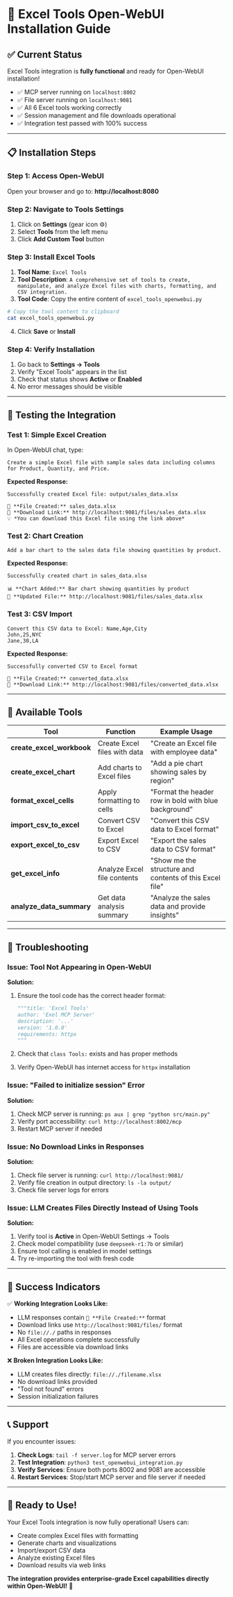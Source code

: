 # 🚀 Excel Tools Open-WebUI Installation Guide

## ✅ **Current Status**

Excel Tools integration is **fully functional** and ready for Open-WebUI installation!

- ✅ MCP server running on `localhost:8002`
- ✅ File server running on `localhost:9081`
- ✅ All 6 Excel tools working correctly
- ✅ Session management and file downloads operational
- ✅ Integration test passed with 100% success

---

## 📋 **Installation Steps**

### **Step 1: Access Open-WebUI**

Open your browser and go to: **http://localhost:8080**

### **Step 2: Navigate to Tools Settings**

1. Click on **Settings** (gear icon ⚙️)
2. Select **Tools** from the left menu
3. Click **Add Custom Tool** button

### **Step 3: Install Excel Tools**

1. **Tool Name**: `Excel Tools`
2. **Tool Description**: `A comprehensive set of tools to create, manipulate, and analyze Excel files with charts, formatting, and CSV integration.`
3. **Tool Code**: Copy the entire content of `excel_tools_openwebui.py`

```bash
# Copy the tool content to clipboard
cat excel_tools_openwebui.py
```

4. Click **Save** or **Install**

### **Step 4: Verify Installation**

1. Go back to **Settings → Tools**
2. Verify "Excel Tools" appears in the list
3. Check that status shows **Active** or **Enabled**
4. No error messages should be visible

---

## 🧪 **Testing the Integration**

### **Test 1: Simple Excel Creation**

In Open-WebUI chat, type:
```
Create a simple Excel file with sample sales data including columns for Product, Quantity, and Price.
```

**Expected Response:**
```
Successfully created Excel file: output/sales_data.xlsx

📁 **File Created:** sales_data.xlsx
🔗 **Download Link:** http://localhost:9081/files/sales_data.xlsx
💡 *You can download this Excel file using the link above*
```

### **Test 2: Chart Creation**

```
Add a bar chart to the sales data file showing quantities by product.
```

**Expected Response:**
```
Successfully created chart in sales_data.xlsx

📊 **Chart Added:** Bar chart showing quantities by product
🔗 **Updated File:** http://localhost:9081/files/sales_data.xlsx
```

### **Test 3: CSV Import**

```
Convert this CSV data to Excel: Name,Age,City
John,25,NYC
Jane,30,LA
```

**Expected Response:**
```
Successfully converted CSV to Excel format

📁 **File Created:** converted_data.xlsx
🔗 **Download Link:** http://localhost:9081/files/converted_data.xlsx
```

---

## 🔧 **Available Tools**

| Tool | Function | Example Usage |
|------|----------|---------------|
| **create_excel_workbook** | Create Excel files with data | "Create an Excel file with employee data" |
| **create_excel_chart** | Add charts to Excel files | "Add a pie chart showing sales by region" |
| **format_excel_cells** | Apply formatting to cells | "Format the header row in bold with blue background" |
| **import_csv_to_excel** | Convert CSV to Excel | "Convert this CSV data to Excel format" |
| **export_excel_to_csv** | Export Excel to CSV | "Export the sales data to CSV format" |
| **get_excel_info** | Analyze Excel file contents | "Show me the structure and contents of this Excel file" |
| **analyze_data_summary** | Get data analysis summary | "Analyze the sales data and provide insights" |

---

## 🐛 **Troubleshooting**

### **Issue: Tool Not Appearing in Open-WebUI**

**Solution:**
1. Ensure the tool code has the correct header format:
   ```python
   """title: 'Excel Tools'
   author: 'Exel MCP Server'
   description: '...'
   version: '1.0.0'
   requirements: httpx
   """
   ```

2. Check that `class Tools:` exists and has proper methods
3. Verify Open-WebUI has internet access for `httpx` installation

### **Issue: "Failed to initialize session" Error**

**Solution:**
1. Check MCP server is running: `ps aux | grep "python src/main.py"`
2. Verify port accessibility: `curl http://localhost:8002/mcp`
3. Restart MCP server if needed

### **Issue: No Download Links in Responses**

**Solution:**
1. Check file server is running: `curl http://localhost:9081/`
2. Verify file creation in output directory: `ls -la output/`
3. Check file server logs for errors

### **Issue: LLM Creates Files Directly Instead of Using Tools**

**Solution:**
1. Verify tool is **Active** in Open-WebUI Settings → Tools
2. Check model compatibility (use `deepseek-r1:7b` or similar)
3. Ensure tool calling is enabled in model settings
4. Try re-importing the tool with fresh code

---

## 🎯 **Success Indicators**

✅ **Working Integration Looks Like:**
- LLM responses contain `📁 **File Created:**` format
- Download links use `http://localhost:9081/files/` format
- No `file://./` paths in responses
- All Excel operations complete successfully
- Files are accessible via download links

❌ **Broken Integration Looks Like:**
- LLM creates files directly: `file://./filename.xlsx`
- No download links provided
- "Tool not found" errors
- Session initialization failures

---

## 📞 **Support**

If you encounter issues:

1. **Check Logs**: `tail -f server.log` for MCP server errors
2. **Test Integration**: `python3 test_openwebui_integration.py`
3. **Verify Services**: Ensure both ports 8002 and 9081 are accessible
4. **Restart Services**: Stop/start MCP server and file server if needed

---

## 🎉 **Ready to Use!**

Your Excel Tools integration is now fully operational! Users can:

- Create complex Excel files with formatting
- Generate charts and visualizations
- Import/export CSV data
- Analyze existing Excel files
- Download results via web links

**The integration provides enterprise-grade Excel capabilities directly within Open-WebUI!** 🚀